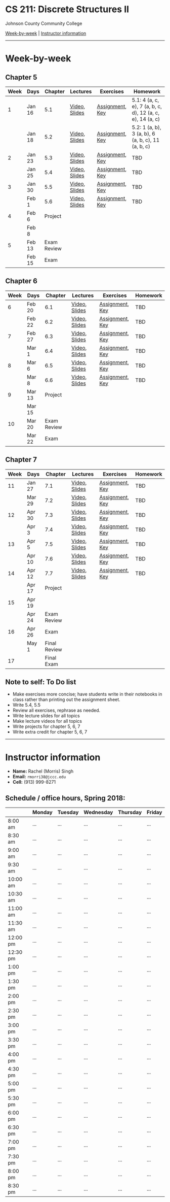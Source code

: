 # CS 211: Discrete Structures II

Johnson County Community College

[Week-by-week](#Week-by-week) | [Instructor information](#instructor-information)

----------------------------------------------------------------------------------

# Week-by-week

## Chapter 5

| Week  | Days   | Chapter 	|  Lectures          | Exercises  | Homework |
| ------| ------ | ------- 	| ------------------ | ---------- | -------- |
| 1     | Jan 16 | 5.1     	| [Video](#), [Slides](Lectures/Lecture_5-1.pdf) | [Assignment](Assignments/Exercise_5-1.pdf), [Key](#) | 5.1: 4 (a, c, e), 7 (a, b, c, d), 12 (a, c, e), 14 (a, c) |
|       | Jan 18 | 5.2     	| [Video](#), [Slides](Lectures/Lecture_5-2.pdf) | [Assignment](Assignments/Exercise_5-2.pdf), [Key](#) | 5.2: 1 (a, b), 3 (a, b), 6 (a, b, c), 11 (a, b, c) |
| 2     | Jan 23 | 5.3		| [Video](#), [Slides](Lectures/Lecture_5-3.pdf) | [Assignment](Assignments/Exercise_5-3.pdf), [Key](#) | TBD |
|		| Jan 25 | 5.4		| [Video](#), [Slides](Lectures/Lecture_5-4.pdf) | [Assignment](Assignments/Exercise_5-4.pdf), [Key](#) | TBD |
| 3     | Jan 30 | 5.5		| [Video](#), [Slides](Lectures/Lecture_5-5.pdf) | [Assignment](Assignments/Exercise_5-5.pdf), [Key](#) | TBD |
|		| Feb 1  | 5.6		| [Video](#), [Slides](Lectures/Lecture_5-6.pdf) | [Assignment](Assignments/Exercise_5-6.pdf), [Key](#) | TBD |
| 4     | Feb 6  | Project		|  |  |  |
|		| Feb 8  | 				|  |  |  |
| 5     | Feb 13 | Exam Review		|  |  |  |
|		| Feb 15 | Exam		|  |  |  |

## Chapter 6

| Week  | Days   | Chapter 	|  Lectures          | Exercises  | Homework |
| ------| ------ | ------- 	| ------------------ | ---------- | -------- |
| 6     | Feb 20 | 6.1		| [Video](#), [Slides](Lectures/Lecture_6-1.pdf) | [Assignment](Assignments/Exercise_6-1.pdf), [Key](#) | TBD |
|		| Feb 22 | 6.2		| [Video](#), [Slides](Lectures/Lecture_6-2.pdf) | [Assignment](Assignments/Exercise_6-2.pdf), [Key](#) | TBD |
| 7     | Feb 27 | 6.3		| [Video](#), [Slides](Lectures/Lecture_6-3.pdf) | [Assignment](Assignments/Exercise_6-3.pdf), [Key](#) | TBD |
|		| Mar 1  | 6.4		| [Video](#), [Slides](Lectures/Lecture_6-4.pdf) | [Assignment](Assignments/Exercise_6-4.pdf), [Key](#) | TBD |
| 8     | Mar 6  | 6.5		| [Video](#), [Slides](Lectures/Lecture_6-5.pdf) | [Assignment](Assignments/Exercise_6-5.pdf), [Key](#) | TBD |
|		| Mar 8  | 6.6		| [Video](#), [Slides](Lectures/Lecture_6-6.pdf) | [Assignment](Assignments/Exercise_6-6.pdf), [Key](#) | TBD |
| 9     | Mar 13 | Project		|  |  |  |
|		| Mar 15 | 				|  |  |  |
| 10    | Mar 20 | Exam Review		|  |  |  |
|		| Mar 22 | Exam		|  |  |  |


## Chapter 7

| Week  | Days   | Chapter 	|  Lectures          | Exercises  | Homework |
| ------| ------ | ------- 	| ------------------ | ---------- | -------- |
| 11    | Jan 27 | 7.1		| [Video](#), [Slides](Lectures/Lecture_7-1.pdf) | [Assignment](Assignments/Exercise_7-1.pdf), [Key](#) | TBD |
|		| Mar 29 | 7.2		| [Video](#), [Slides](Lectures/Lecture_7-2.pdf) | [Assignment](Assignments/Exercise_7-2.pdf), [Key](#) | TBD |
| 12    | Apr 30 | 7.3		| [Video](#), [Slides](Lectures/Lecture_7-3.pdf) | [Assignment](Assignments/Exercise_7-3.pdf), [Key](#) | TBD |
|		| Apr 3  | 7.4		| [Video](#), [Slides](Lectures/Lecture_7-4.pdf) | [Assignment](Assignments/Exercise_7-4.pdf), [Key](#) | TBD |
| 13    | Apr 5  | 7.5		| [Video](#), [Slides](Lectures/Lecture_7-5.pdf) | [Assignment](Assignments/Exercise_7-5.pdf), [Key](#) | TBD |
|		| Apr 10 | 7.6		| [Video](#), [Slides](Lectures/Lecture_7-6.pdf) | [Assignment](Assignments/Exercise_7-6.pdf), [Key](#) | TBD |
| 14    | Apr 12 | 7.7		| [Video](#), [Slides](Lectures/Lecture_7-7.pdf) | [Assignment](Assignments/Exercise_7-7.pdf), [Key](#) | TBD |
|		| Apr 17 | Project		|  |  |  |
| 15    | Apr 19 | 				|  |  |  |
|		| Apr 24 | Exam Review		|  |  |  |
| 16    | Apr 26 | Exam		|  |  |  |
|		| May 1  | Final Review		|  |  |  |
| 17    | 		 | Final Exam | | |



## Note to self: To Do list

* Make exercises more concise; have students write in their notebooks in class rather than printing out the assignment sheet.
* Write 5.4, 5.5
* Review all exercises, rephrase as needed.
* Write lecture slides for all topics
* Make lecture videos for all topics
* Write projects for chapter 5, 6, 7
* Write extra credit for chapter 5, 6, 7

---------------------------------------------------------------------------------

# Instructor information

* **Name:** Rachel (Morris) Singh
* **Email:** ``rmorri38@jccc.edu``
* **Cell:** (913) 999-8271

## Schedule / office hours, Spring 2018:

|         | Monday   | Tuesday 	|  Wednesday          | Thursday  | Friday |
| ------  | ------ | ------- 	| ------------------ | ---------- | -------- |
| 8:00 am | ... | ... | ... | ... | ... |
| 8:30 am | ... | ... | ... | ... | ... |
| 9:00 am | ... | ... | ... | ... | ... |
| 9:30 am | ... | ... | ... | ... | ... |
| 10:00 am | ... | ... | ... | ... | ... |
| 10:30 am | ... | ... | ... | ... | ... |
| 11:00 am | ... | ... | ... | ... | ... |
| 11:30 am | ... | ... | ... | ... | ... |
| 12:00 pm | ... | ... | ... | ... | ... |
| 12:30 pm | ... | ... | ... | ... | ... |
| 1:00 pm | ... | ... | ... | ... | ... |
| 1:30 pm | ... | ... | ... | ... | ... |
| 2:00 pm | ... | ... | ... | ... | ... |
| 2:30 pm | ... | ... | ... | ... | ... |
| 3:00 pm | ... | ... | ... | ... | ... |
| 3:30 pm | ... | ... | ... | ... | ... |
| 4:00 pm | ... | ... | ... | ... | ... |
| 4:30 pm | ... | ... | ... | ... | ... |
| 5:00 pm | ... | ... | ... | ... | ... |
| 5:30 pm | ... | ... | ... | ... | ... |
| 6:00 pm | ... | ... | ... | ... | ... |
| 6:30 pm | ... | ... | ... | ... | ... |
| 7:00 pm | ... | ... | ... | ... | ... |
| 7:30 pm | ... | ... | ... | ... | ... |
| 8:00 pm | ... | ... | ... | ... | ... |
| 8:30 pm | ... | ... | ... | ... | ... |
